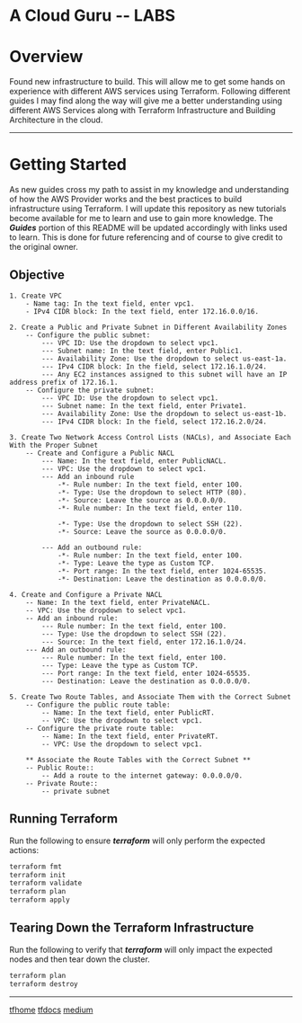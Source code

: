 # A Cloud Guru -- LABS

# Overview

Found new infrastructure to build. This will allow me to get some hands on experience with different AWS services using Terraform. Following different guides I may find along the way will give me a better understanding using different AWS Services along with Terraform Infrastructure and Building Architecture in the cloud.

-----

# Getting Started

As new guides cross my path to assist in my knowledge and understanding of how the AWS Provider works and the best practices to build infrastructure using Terraform. I will update this repository as new tutorials become available for me to learn and use to gain more knowledge. The ***Guides*** portion of this README will be updated accordingly with links used to learn. This is done for future referencing and of course to give credit to the original owner.



## Objective
    1. Create VPC
        - Name tag: In the text field, enter vpc1.
        - IPv4 CIDR block: In the text field, enter 172.16.0.0/16.

    2. Create a Public and Private Subnet in Different Availability Zones
        -- Configure the public subnet:
            --- VPC ID: Use the dropdown to select vpc1.
            --- Subnet name: In the text field, enter Public1.
            --- Availability Zone: Use the dropdown to select us-east-1a.
            --- IPv4 CIDR block: In the field, select 172.16.1.0/24.
            --- Any EC2 instances assigned to this subnet will have an IP address prefix of 172.16.1.
        -- Configure the private subnet:
            --- VPC ID: Use the dropdown to select vpc1.
            --- Subnet name: In the text field, enter Private1.
            --- Availability Zone: Use the dropdown to select us-east-1b.
            --- IPv4 CIDR block: In the field, select 172.16.2.0/24.

    3. Create Two Network Access Control Lists (NACLs), and Associate Each With the Proper Subnet
        -- Create and Configure a Public NACL
            --- Name: In the text field, enter PublicNACL.
            --- VPC: Use the dropdown to select vpc1.
            --- Add an inbound rule
                -*- Rule number: In the text field, enter 100.
                -*- Type: Use the dropdown to select HTTP (80).
                -*- Source: Leave the source as 0.0.0.0/0.
                -*- Rule number: In the text field, enter 110.

                -*- Type: Use the dropdown to select SSH (22).
                -*- Source: Leave the source as 0.0.0.0/0.

            --- Add an outbound rule:
                -*- Rule number: In the text field, enter 100.
                -*- Type: Leave the type as Custom TCP.
                -*- Port range: In the text field, enter 1024-65535.
                -*- Destination: Leave the destination as 0.0.0.0/0.

    4. Create and Configure a Private NACL
        -- Name: In the text field, enter PrivateNACL.
        -- VPC: Use the dropdown to select vpc1.
        -- Add an inbound rule:
            --- Rule number: In the text field, enter 100.
            --- Type: Use the dropdown to select SSH (22).
            --- Source: In the text field, enter 172.16.1.0/24.
        --- Add an outbound rule:
            --- Rule number: In the text field, enter 100.
            --- Type: Leave the type as Custom TCP.
            --- Port range: In the text field, enter 1024-65535.
            --- Destination: Leave the destination as 0.0.0.0/0.

    5. Create Two Route Tables, and Associate Them with the Correct Subnet
        -- Configure the public route table:
            -- Name: In the text field, enter PublicRT.
            -- VPC: Use the dropdown to select vpc1.
        -- Configure the private route table:
            -- Name: In the text field, enter PrivateRT.
            -- VPC: Use the dropdown to select vpc1.

        ** Associate the Route Tables with the Correct Subnet **
        -- Public Route::
            -- Add a route to the internet gateway: 0.0.0.0/0.
        -- Private Route::
            -- private subnet




## Running Terraform

Run the following to ensure ***terraform*** will only perform the expected
actions:

```sh
terraform fmt
terraform init
terraform validate
terraform plan
terraform apply
```

## Tearing Down the Terraform Infrastructure

Run the following to verify that ***terraform*** will only impact the expected
nodes and then tear down the cluster.

```sh
terraform plan
terraform destroy
```
---
[tfhome](https://www.terraform.io)
[tfdocs](https://registry.terraform.io/providers/hashicorp/aws/latest/docs)
[medium](https://medium.com/)